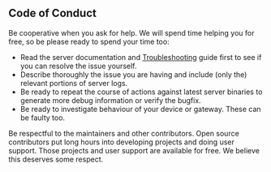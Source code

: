 ## Code of Conduct

Be cooperative when you ask for help. We will spend time helping you for free,
so be please ready to spend your time too:
 * Read the server documentation and [Troubleshooting](doc/Troubleshooting.md)
   guide first to see if you can resolve the issue yourself.
 * Describe thoroughly the issue you are having and include (only the) relevant
   portions of server logs.
 * Be ready to repeat the course of actions against latest server binaries to
   generate more debug information or verify the bugfix.
 * Be ready to investigate behaviour of your device or gateway. These can be
   faulty too.

Be respectful to the maintainers and other contributors. Open source contributors
put long hours into developing projects and doing user support. Those projects
and user support are available for free. We believe this deserves some respect.
